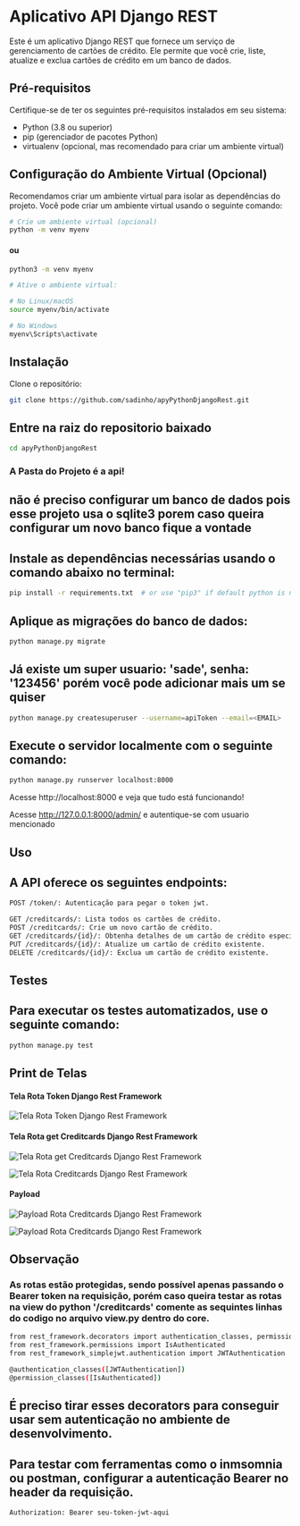 # Aplicativo API Django REST

Este é um aplicativo Django REST que fornece um serviço de gerenciamento de cartões de crédito. Ele permite que você crie, liste, atualize e exclua cartões de crédito em um banco de dados.

## Pré-requisitos

Certifique-se de ter os seguintes pré-requisitos instalados em seu sistema:

- Python (3.8 ou superior)
- pip (gerenciador de pacotes Python)
- virtualenv (opcional, mas recomendado para criar um ambiente virtual)

## Configuração do Ambiente Virtual (Opcional)

Recomendamos criar um ambiente virtual para isolar as dependências do projeto. Você pode criar um ambiente virtual usando o seguinte comando:

```bash
# Crie um ambiente virtual (opcional)
python -m venv myenv
```
#### ou

```bash
python3 -m venv myenv
```
```bash
# Ative o ambiente virtual:

# No Linux/macOS
source myenv/bin/activate

# No Windows
myenv\Scripts\activate
```
## Instalação
Clone o repositório:
```bash
git clone https://github.com/sadinho/apyPythonDjangoRest.git
```
## Entre na raiz do repositorio baixado
```bash
cd apyPythonDjangoRest
```
### A Pasta do Projeto é a api!

## não é preciso configurar um banco de dados pois esse projeto usa o sqlite3 porem caso queira configurar um novo banco fique a vontade
## Instale as dependências necessárias usando o comando abaixo no terminal:
```bash
pip install -r requirements.txt  # or use "pip3" if default python is not version 2
```
## Aplique as migrações do banco de dados:
```bash
python manage.py migrate
```

## Já existe um super usuario: 'sade', senha: '123456' porém você pode adicionar mais um se quiser
```bash
python manage.py createsuperuser --username=apiToken --email=<EMAIL>
```
## Execute o servidor localmente com o seguinte comando:
```bash
python manage.py runserver localhost:8000
```
Acesse http://localhost:8000 e veja que tudo está funcionando!

Acesse http://127.0.0.1:8000/admin/ e autentique-se com usuario mencionado

## Uso
## A API oferece os seguintes endpoints:
```bash
POST /token/: Autenticação para pegar o token jwt.

GET /creditcards/: Lista todos os cartões de crédito.
POST /creditcards/: Crie um novo cartão de crédito.
GET /creditcards/{id}/: Obtenha detalhes de um cartão de crédito específico.
PUT /creditcards/{id}/: Atualize um cartão de crédito existente.
DELETE /creditcards/{id}/: Exclua um cartão de crédito existente.
```
## Testes
## Para executar os testes automatizados, use o seguinte comando:

```bash
python manage.py test
```
## Print de Telas
#### Tela Rota Token Django Rest Framework
![Tela Rota Token Django Rest Framework](https://user-images.githubusercontent.com/50503203/266839378-78676272-faf2-4c6e-8553-06a830262a81.png)

#### Tela Rota get Creditcards Django Rest Framework
![Tela Rota get Creditcards Django Rest Framework](https://user-images.githubusercontent.com/50503203/266839687-3e0d2395-5f84-4fa5-af12-131ab8aef6c7.png)

![Tela Rota Creditcards Django Rest Framework](https://user-images.githubusercontent.com/50503203/266839875-dc29c690-9388-4e08-b86d-0c2afd1c12c3.png)

#### Payload

![Payload Rota Creditcards Django Rest Framework](https://user-images.githubusercontent.com/50503203/266839978-17b9d493-7860-48af-af2c-4960c2ef4303.png)

![Payload Rota Creditcards Django Rest Framework](https://user-images.githubusercontent.com/50503203/266840109-0f252720-e863-4e40-8447-3c5564b78e09.png)

## Observação 
### As rotas estão protegidas, sendo possível apenas passando o Bearer token na requisição, porém caso queira testar as rotas na view do python '/creditcards' comente as sequintes linhas do codigo no arquivo view.py dentro do core.

```bash
from rest_framework.decorators import authentication_classes, permission_classes
from rest_framework.permissions import IsAuthenticated
from rest_framework_simplejwt.authentication import JWTAuthentication

@authentication_classes([JWTAuthentication])
@permission_classes([IsAuthenticated])
```
## É preciso tirar esses decorators para conseguir usar sem autenticação no ambiente de desenvolvimento.

## Para testar com ferramentas como o inmsomnia ou postman, configurar a autenticação Bearer no header da requisição.
```bash
Authorization: Bearer seu-token-jwt-aqui
```


